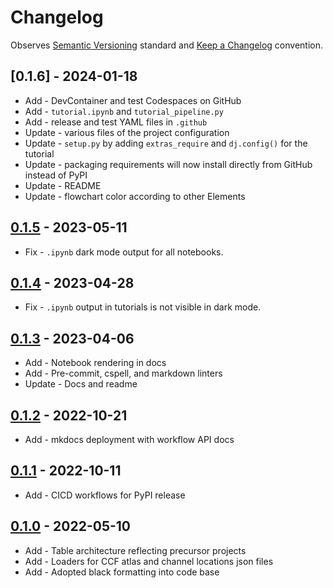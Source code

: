 # Changelog

Observes [Semantic Versioning](https://semver.org/spec/v2.0.0.html) standard and
[Keep a Changelog](https://keepachangelog.com/en/1.0.0/) convention.

## [0.1.6] - 2024-01-18
+ Add - DevContainer and test Codespaces on GitHub
+ Add - `tutorial.ipynb` and `tutorial_pipeline.py`  
+ Add - release and test YAML files in `.github`
+ Update - various files of the project configuration
+ Update - `setup.py` by adding `extras_require` and `dj.config()` for the tutorial
+ Update - packaging requirements will now install directly from GitHub instead of PyPI
+ Update - README
+ Update - flowchart color according to other Elements

## [0.1.5] - 2023-05-11

+ Fix - `.ipynb` dark mode output for all notebooks.

## [0.1.4] - 2023-04-28

+ Fix - `.ipynb` output in tutorials is not visible in dark mode.

## [0.1.3] - 2023-04-06

+ Add - Notebook rendering in docs
+ Add - Pre-commit, cspell, and markdown linters
+ Update - Docs and readme

## [0.1.2] - 2022-10-21

+ Add - mkdocs deployment with workflow API docs

## [0.1.1] - 2022-10-11

+ Add - CICD workflows for PyPI release

## [0.1.0] - 2022-05-10

+ Add - Table architecture reflecting precursor projects
+ Add - Loaders for CCF atlas and channel locations json files
+ Add - Adopted black formatting into code base

[0.1.5]: https://github.com/datajoint/element-electrode-localization/releases/tag/0.1.5
[0.1.4]: https://github.com/datajoint/element-electrode-localization/releases/tag/0.1.4
[0.1.3]: https://github.com/datajoint/element-electrode-localization/releases/tag/0.1.3
[0.1.2]: https://github.com/datajoint/element-electrode-localization/releases/tag/0.1.2
[0.1.1]: https://github.com/datajoint/element-electrode-localization/releases/tag/0.1.1
[0.1.0]: https://github.com/datajoint/element-electrode-localization/releases/tag/0.1.0
